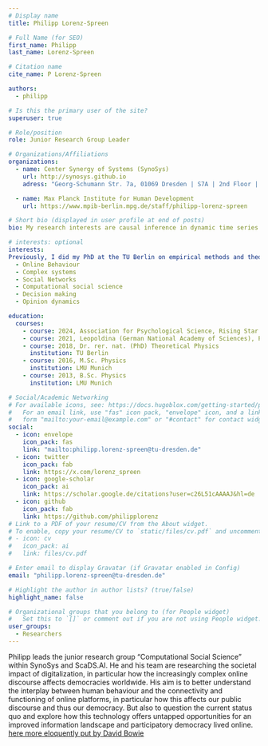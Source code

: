 ```yaml
---
# Display name
title: Philipp Lorenz-Spreen

# Full Name (for SEO)
first_name: Philipp
last_name: Lorenz-Spreen

# Citation name
cite_name: P Lorenz-Spreen

authors:
  - philipp

# Is this the primary user of the site?
superuser: true

# Role/position
role: Junior Research Group Leader

# Organizations/Affiliations
organizations:
  - name: Center Synergy of Systems (SynoSys)
    url: http://synosys.github.io
    adress: "Georg-Schumann Str. 7a, 01069 Dresden | S7A | 2nd Floor | Room: 205"

  - name: Max Planck Institute for Human Development
    url: https://www.mpib-berlin.mpg.de/staff/philipp-lorenz-spreen

# Short bio (displayed in user profile at end of posts)
bio: My research interests are causal inference in dynamic time series systems.

# interests: optional
interests:
Previously, I did my PhD at the TU Berlin on empirical methods and theoretical models to describe the dynamics of collective attention from online data sets. At the LMU in Munich I studied physics with a focus on systems biophysics. My areas of interest are:
  - Online Behaviour
  - Complex systems
  - Social Networks
  - Computational social science
  - Decision making
  - Opinion dynamics

education:
  courses:
    - course: 2024, Association for Psychological Science, Rising Star
    - course: 2021, Leopoldina (German National Academy of Sciences), Prize for Junior Scientists
    - course: 2018, Dr. rer. nat. (PhD) Theoretical Physics
      institution: TU Berlin
    - course: 2016, M.Sc. Physics
      institution: LMU Munich
    - course: 2013, B.Sc. Physics
      institution: LMU Munich

# Social/Academic Networking
# For available icons, see: https://docs.hugoblox.com/getting-started/page-builder/#icons
#   For an email link, use "fas" icon pack, "envelope" icon, and a link in the
#   form "mailto:your-email@example.com" or "#contact" for contact widget.
social:
  - icon: envelope
    icon_pack: fas
    link: "mailto:philipp.lorenz-spreen@tu-dresden.de"
  - icon: twitter
    icon_pack: fab
    link: https://x.com/lorenz_spreen
  - icon: google-scholar
    icon_pack: ai
    link: https://scholar.google.de/citations?user=c26L51cAAAAJ&hl=de
  - icon: github
    icon_pack: fab
    link: https://github.com/philipplorenz
# Link to a PDF of your resume/CV from the About widget.
# To enable, copy your resume/CV to `static/files/cv.pdf` and uncomment the lines below.
# - icon: cv
#   icon_pack: ai
#   link: files/cv.pdf

# Enter email to display Gravatar (if Gravatar enabled in Config)
email: "philipp.lorenz-spreen@tu-dresden.de"

# Highlight the author in author lists? (true/false)
highlight_name: false

# Organizational groups that you belong to (for People widget)
#   Set this to `[]` or comment out if you are not using People widget.
user_groups:
  - Researchers
---
```


Philipp leads the junior research group “Computational Social Science” within SynoSys and ScaDS.AI. He and his team are researching the societal impact of digitalization, in particular how the increasingly complex online discourse affects democracies worldwide.
His aim is to better understand the interplay between human behaviour and the connectivity and functioning of online platforms, in particular how this affects our public discourse and thus our democracy. But also to question the current status quo and explore how this technology offers untapped opportunities for an improved information landscape and participatory democracy lived online. [here more eloquently put by David Bowie](https://www.youtube.com/watch?v=FiK7s_0tGsg&t=643s)
